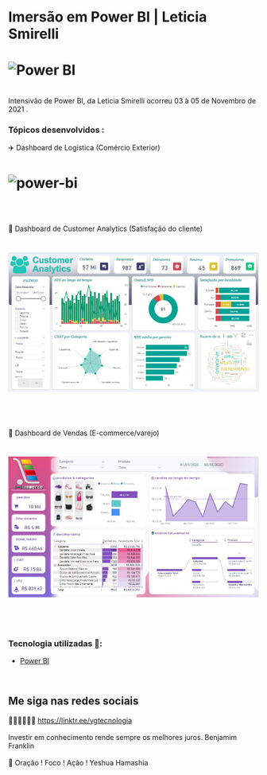 # Imersão em Power BI | Leticia Smirelli

<h1>
   <img src="https://raw.githubusercontent.com/saldanhayg/Imersao_Power_BI-Leticia_Smirelli/main/img/imers%C3%A3o.jpg" alt="Power BI" border="0">
</h1>
<br>
Intensivão de Power BI, da  Leticia Smirelli ocorreu 03 à 05 de Novembro de 2021 .
<br>

### Tópicos desenvolvidos : 

✈️ Dashboard de Logística (Comércio Exterior)
<br>
<h1>
   <img src="https://raw.githubusercontent.com/saldanhayg/Imersao_Power_BI-Leticia_Smirelli/main/img/Dashboard_Log%C3%ADstica.JPG" alt="power-bi" border="0">
</h1>
<br>
<br>

📢 Dashboard de Customer Analytics (Satisfação do cliente)
<br>
<h1>
   <img src="https://raw.githubusercontent.com/saldanhayg/Imersao_Power_BI-Leticia_Smirelli/main/img/Dashboard_Customer%20Analytics.JPG" alt="power-bi" border="0">
</h1>
<br>
<br>

🛒 Dashboard de Vendas (E-commerce/varejo)
<br>
<h1>
   <img src="https://raw.githubusercontent.com/saldanhayg/Imersao_Power_BI-Leticia_Smirelli/main/img/Dashboard_E-comerce.JPG" alt="power-bi" border="0">
</h1>
<br>
<br>

### Tecnologia utilizadas 🚀:

* <a href="https://pt.wikipedia.org/wiki/Power_BI">Power BI</a> 
<br>

 ## Me siga nas redes sociais

🧑🏼‍💻👩🏼‍💻 https://linktr.ee/ygtecnologia 
<br>
<br> 
Investir em conhecimento rende sempre os melhores juros. Benjamim Franklin
<br>
<br> 
🙏 Oração ! Foco ! Ação ! Yeshua Hamashia